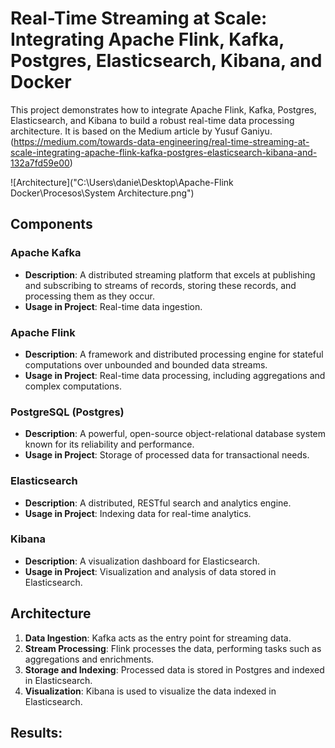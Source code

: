 # Real-Time Streaming at Scale: Integrating Apache Flink, Kafka, Postgres, Elasticsearch, Kibana, and Docker

This project demonstrates how to integrate Apache Flink, Kafka, Postgres, Elasticsearch, and Kibana to build a robust real-time data processing architecture. It is based on the Medium article by Yusuf Ganiyu. (https://medium.com/towards-data-engineering/real-time-streaming-at-scale-integrating-apache-flink-kafka-postgres-elasticsearch-kibana-and-132a7fd59e00)

![Architecture]("C:\Users\danie\Desktop\Apache-Flink Docker\Procesos\System Architecture.png")

## Components

### Apache Kafka
- **Description**: A distributed streaming platform that excels at publishing and subscribing to streams of records, storing these records, and processing them as they occur.
- **Usage in Project**: Real-time data ingestion.

### Apache Flink
- **Description**: A framework and distributed processing engine for stateful computations over unbounded and bounded data streams.
- **Usage in Project**: Real-time data processing, including aggregations and complex computations.

### PostgreSQL (Postgres)
- **Description**: A powerful, open-source object-relational database system known for its reliability and performance.
- **Usage in Project**: Storage of processed data for transactional needs.

### Elasticsearch
- **Description**: A distributed, RESTful search and analytics engine.
- **Usage in Project**: Indexing data for real-time analytics.

### Kibana
- **Description**: A visualization dashboard for Elasticsearch.
- **Usage in Project**: Visualization and analysis of data stored in Elasticsearch.

## Architecture

1. **Data Ingestion**: Kafka acts as the entry point for streaming data.
2. **Stream Processing**: Flink processes the data, performing tasks such as aggregations and enrichments.
3. **Storage and Indexing**: Processed data is stored in Postgres and indexed in Elasticsearch.
4. **Visualization**: Kibana is used to visualize the data indexed in Elasticsearch.

## Results:
